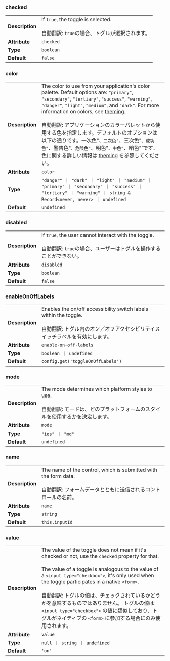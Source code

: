 

### checked 

| | |
| --- | --- |
| **Description** | If `true`, the toggle is selected.<br /><br />自動翻訳: `true`の場合、トグルが選択されます。 |
| **Attribute** | `checked` |
| **Type** | `boolean` |
| **Default** | `false` |



### color 

| | |
| --- | --- |
| **Description** | The color to use from your application's color palette. Default options are: `"primary"`, `"secondary"`, `"tertiary"`, `"success"`, `"warning"`, `"danger"`, `"light"`, `"medium"`, and `"dark"`. For more information on colors, see [theming](/docs/theming/basics).<br /><br />自動翻訳: アプリケーションのカラーパレットから使用する色を指定します。デフォルトのオプションは以下の通りです。一次色"`、二次色"`、三次色"`、成功色"`、警告色"`、危険色"`、明色"`、中色"`、暗色"`です．色に関する詳しい情報は [theming](/docs/theming/basics) を参照してください。 |
| **Attribute** | `color` |
| **Type** | `"danger" ｜ "dark" ｜ "light" ｜ "medium" ｜ "primary" ｜ "secondary" ｜ "success" ｜ "tertiary" ｜ "warning" ｜ string & Record<never, never> ｜ undefined` |
| **Default** | `undefined` |



### disabled 

| | |
| --- | --- |
| **Description** | If `true`, the user cannot interact with the toggle.<br /><br />自動翻訳: `true`の場合、ユーザーはトグルを操作することができない。 |
| **Attribute** | `disabled` |
| **Type** | `boolean` |
| **Default** | `false` |



### enableOnOffLabels 

| | |
| --- | --- |
| **Description** | Enables the on/off accessibility switch labels within the toggle.<br /><br />自動翻訳: トグル内のオン／オフアクセシビリティスイッチラベルを有効にします。 |
| **Attribute** | `enable-on-off-labels` |
| **Type** | `boolean ｜ undefined` |
| **Default** | `config.get('toggleOnOffLabels')` |



### mode 

| | |
| --- | --- |
| **Description** | The mode determines which platform styles to use.<br /><br />自動翻訳: モードは、どのプラットフォームのスタイルを使用するかを決定します。 |
| **Attribute** | `mode` |
| **Type** | `"ios" ｜ "md"` |
| **Default** | `undefined` |



### name 

| | |
| --- | --- |
| **Description** | The name of the control, which is submitted with the form data.<br /><br />自動翻訳: フォームデータとともに送信されるコントロールの名前。 |
| **Attribute** | `name` |
| **Type** | `string` |
| **Default** | `this.inputId` |



### value 

| | |
| --- | --- |
| **Description** | The value of the toggle does not mean if it's checked or not, use the `checked` property for that.<br /><br />The value of a toggle is analogous to the value of a `<input type="checkbox">`, it's only used when the toggle participates in a native `<form>`.<br /><br />自動翻訳: トグルの値は、チェックされているかどうかを意味するものではありません。  トグルの値は `<input type="checkbox">` の値に類似しており、トグルがネイティブの `<form>` に参加する場合にのみ使用されます。 |
| **Attribute** | `value` |
| **Type** | `null ｜ string ｜ undefined` |
| **Default** | `'on'` |

